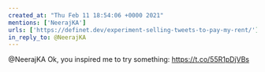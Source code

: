 ```yaml
---
created_at: "Thu Feb 11 18:54:06 +0000 2021"
mentions: ['NeerajKA']
urls: ['https://definet.dev/experiment-selling-tweets-to-pay-my-rent/']
in_reply_to: @NeerajKA
---
```


@NeerajKA Ok, you inspired me to try something: https://t.co/55R1pDjVBs